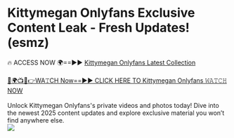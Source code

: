 # Kittymegan Onlyfans Exclusive Content Leak - Fresh Updates! (esmz)

🔥 ACCESS NOW 🌍==►► <a href="https://tinyurl.com/kvy9nzfs" rel="nofollow">Kittymegan Onlyfans Latest Collection</a>
<br><br>
[🔴🌍📺📱👉WA𝚃CH Now==►► CLICK HERE TO Kittymegan Onlyfans 𝚆𝙰𝚃𝙲𝙷 NOW](https://tinyurl.com/kvy9nzfs)
<br><br>
Unlock Kittymegan Onlyfans's private videos and photos today! Dive into the newest 2025 content updates and explore exclusive material you won’t find anywhere else.
<br>
<a href="https://tinyurl.com/kvy9nzfs" rel="nofollow" data-target="animated-image.originalLink"><img src="https://camo.githubusercontent.com/8a4f000d20f83aca3bf7ec5f350d767afa0574a8a352519fd8cfa583a6f93a33/68747470733a2f2f692e696d6775722e636f6d2f644a486b345a712e676966" data-canonical-src="https://i.imgur.com/dJHk4Zq.gif" style="max-width: 100%; display: inline-block;" data-target="animated-image.originalImage"></a>
<br>
